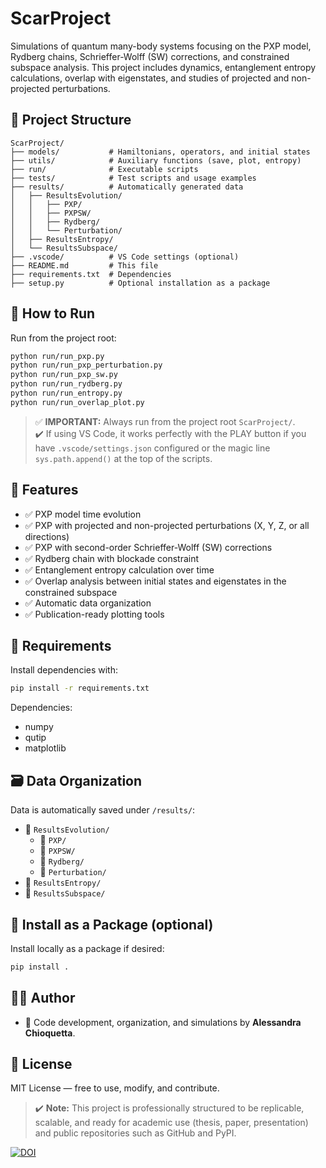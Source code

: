 # ScarProject

Simulations of quantum many-body systems focusing on the PXP model, Rydberg chains, Schrieffer-Wolff (SW) corrections, and constrained subspace analysis.
This project includes dynamics, entanglement entropy calculations, overlap with eigenstates, and studies of projected and non-projected perturbations.

## 📂 Project Structure

```plaintext
ScarProject/
├── models/           # Hamiltonians, operators, and initial states
├── utils/            # Auxiliary functions (save, plot, entropy)
├── run/              # Executable scripts
├── tests/            # Test scripts and usage examples
├── results/          # Automatically generated data
│   ├── ResultsEvolution/
│   │   ├── PXP/
│   │   ├── PXPSW/
│   │   ├── Rydberg/
│   │   └── Perturbation/
│   ├── ResultsEntropy/
│   └── ResultsSubspace/
├── .vscode/          # VS Code settings (optional)
├── README.md         # This file
├── requirements.txt  # Dependencies
├── setup.py          # Optional installation as a package
```

## 🚀 How to Run

Run from the project root:

```bash
python run/run_pxp.py
python run/run_pxp_perturbation.py
python run/run_pxp_sw.py
python run/run_rydberg.py
python run/run_entropy.py
python run/run_overlap_plot.py
```

> ✅ **IMPORTANT:** Always run from the project root `ScarProject/`.  
> ✔️ If using VS Code, it works perfectly with the PLAY button if you have `.vscode/settings.json` configured or the magic line `sys.path.append()` at the top of the scripts.

## 🧠 Features

- ✅ PXP model time evolution
- ✅ PXP with projected and non-projected perturbations (X, Y, Z, or all directions)
- ✅ PXP with second-order Schrieffer-Wolff (SW) corrections
- ✅ Rydberg chain with blockade constraint
- ✅ Entanglement entropy calculation over time
- ✅ Overlap analysis between initial states and eigenstates in the constrained subspace
- ✅ Automatic data organization
- ✅ Publication-ready plotting tools

## 🧠 Requirements

Install dependencies with:

```bash
pip install -r requirements.txt
```

Dependencies:

- numpy
- qutip
- matplotlib

## 🗃️ Data Organization

Data is automatically saved under `/results/`:

- 📁 `ResultsEvolution/`
    - 🔸 `PXP/`
    - 🔸 `PXPSW/`
    - 🔸 `Rydberg/`
    - 🔸 `Perturbation/`
- 📁 `ResultsEntropy/`
- 📁 `ResultsSubspace/`

## 🔧 Install as a Package (optional)

Install locally as a package if desired:

```bash
pip install .
```

## 👨‍💻 Author

- 🔬 Code development, organization, and simulations by **Alessandra Chioquetta**.

## 📜 License

MIT License — free to use, modify, and contribute.

> ✔️ **Note:** This project is professionally structured to be replicable, scalable, and ready for academic use (thesis, paper, presentation) and public repositories such as GitHub and PyPI.

[![DOI](https://zenodo.org/badge/DOI/10.5281/zenodo.15531770.svg)](https://doi.org/10.5281/zenodo.15531770)